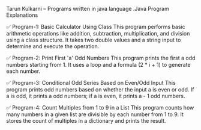  Tarun Kulkarni – 
 Programs written in java language
 .Java Program Explanations
 
✅ Program-1: Basic Calculator Using Class
This program performs basic arithmetic operations like addition, subtraction, multiplication, and division using a class structure.
It takes two double values and a string input to determine and execute the operation.

✅ Program-2: Print First 'a' Odd Numbers
This program prints the first a odd numbers starting from 1.
It uses a loop and a formula (2 * i + 1) to generate each number.

✅ Program-3: Conditional Odd Series Based on Even/Odd Input
This program prints odd numbers based on whether the input a is even or odd.
If a is odd, it prints a odd numbers; if a is even, it prints a - 1 odd numbers.

✅ Program-4: Count Multiples from 1 to 9 in a List
This program counts how many numbers in a given list are divisible by each number from 1 to 9.
It stores the count of multiples in a dictionary and prints the result.

